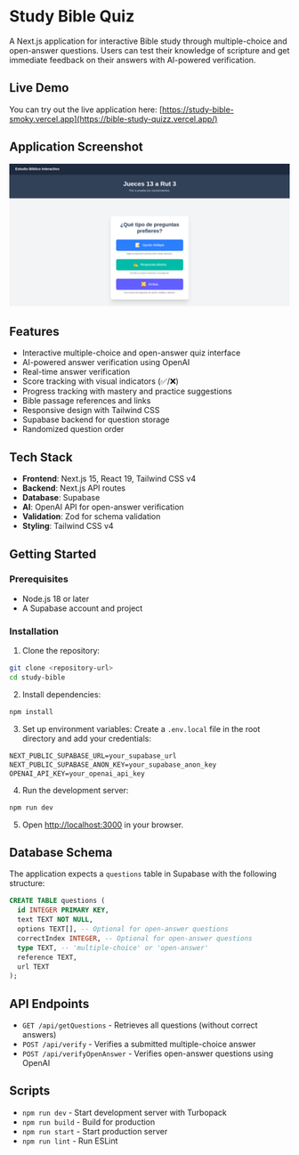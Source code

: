 # Study Bible Quiz

A Next.js application for interactive Bible study through multiple-choice and open-answer questions. Users can test their knowledge of scripture and get immediate feedback on their answers with AI-powered verification.

## Live Demo

You can try out the live application here: [https://study-bible-smoky.vercel.app](https://bible-study-quizz.vercel.app/)

## Application Screenshot

![Estudio Bíblico Interactivo](assets/ui_screenshot.png)

## Features

- Interactive multiple-choice and open-answer quiz interface
- AI-powered answer verification using OpenAI
- Real-time answer verification
- Score tracking with visual indicators (✅/❌)
- Progress tracking with mastery and practice suggestions
- Bible passage references and links
- Responsive design with Tailwind CSS
- Supabase backend for question storage
- Randomized question order

## Tech Stack

- **Frontend**: Next.js 15, React 19, Tailwind CSS v4
- **Backend**: Next.js API routes
- **Database**: Supabase
- **AI**: OpenAI API for open-answer verification
- **Validation**: Zod for schema validation
- **Styling**: Tailwind CSS v4

## Getting Started

### Prerequisites

- Node.js 18 or later
- A Supabase account and project

### Installation

1. Clone the repository:

```bash
git clone <repository-url>
cd study-bible
```

2. Install dependencies:

```bash
npm install
```

3. Set up environment variables:
Create a `.env.local` file in the root directory and add your credentials:

```env
NEXT_PUBLIC_SUPABASE_URL=your_supabase_url
NEXT_PUBLIC_SUPABASE_ANON_KEY=your_supabase_anon_key
OPENAI_API_KEY=your_openai_api_key
```

4. Run the development server:

```bash
npm run dev
```

5. Open [http://localhost:3000](http://localhost:3000) in your browser.

## Database Schema

The application expects a `questions` table in Supabase with the following structure:

```sql
CREATE TABLE questions (
  id INTEGER PRIMARY KEY,
  text TEXT NOT NULL,
  options TEXT[], -- Optional for open-answer questions
  correctIndex INTEGER, -- Optional for open-answer questions  
  type TEXT, -- 'multiple-choice' or 'open-answer'
  reference TEXT,
  url TEXT
);
```

## API Endpoints

- `GET /api/getQuestions` - Retrieves all questions (without correct answers)
- `POST /api/verify` - Verifies a submitted multiple-choice answer
- `POST /api/verifyOpenAnswer` - Verifies open-answer questions using OpenAI

## Scripts

- `npm run dev` - Start development server with Turbopack
- `npm run build` - Build for production  
- `npm run start` - Start production server
- `npm run lint` - Run ESLint
